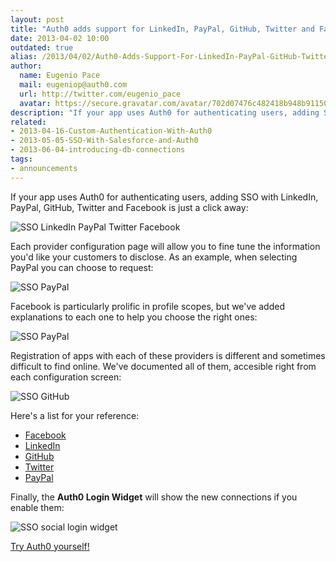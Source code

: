 ```yaml
---
layout: post
title: "Auth0 adds support for LinkedIn, PayPal, GitHub, Twitter and Facebook"
date: 2013-04-02 10:00
outdated: true
alias: /2013/04/02/Auth0-Adds-Support-For-LinkedIn-PayPal-GitHub-Twitter-and-Facebook/
author:
  name: Eugenio Pace
  mail: eugeniop@auth0.com
  url: http://twitter.com/eugenio_pace
  avatar: https://secure.gravatar.com/avatar/702d07476c482418b948b911504137a5?s=60
description: "If your app uses Auth0 for authenticating users, adding SSO with LinkedIn, PayPal, GitHub, Twitter and Facebook is just a click away."
related:
- 2013-04-16-Custom-Authentication-With-Auth0
- 2013-05-05-SSO-With-Salesforce-and-Auth0
- 2013-06-04-introducing-db-connections
tags:
- announcements
---
```



If your app uses Auth0 for authenticating users, adding SSO with LinkedIn, PayPal, GitHub, Twitter and Facebook is just a click away:

![SSO LinkedIn PayPal Twitter Facebook](https://s3.amazonaws.com/blog.auth0.com/img/auth0-li-pp-gh-tw-fb.png)

Each provider configuration page will allow you to fine tune the information you'd like your customers to disclose. As an example, when selecting PayPal you can choose to request:

<!-- more -->

![SSO PayPal](https://s3.amazonaws.com/blog.auth0.com/img/auth0-paypal.png)

Facebook is particularly prolific in profile scopes, but we've added explanations to each one to help you choose the right ones:

![SSO PayPal](https://s3.amazonaws.com/blog.auth0.com/img/auth0-fb.png)

Registration of apps with each of these providers is different and sometimes difficult to find online. We've documented all of them, accesible right from each configuration screen:

![SSO GitHub](https://s3.amazonaws.com/blog.auth0.com/img/auth0-github.png)

Here's a list for your reference:

* [Facebook](https://docs.auth0.com/facebook-clientid)
* [LinkedIn](https://docs.auth0.com/linkedin-clientid)
* [GitHub](https://docs.auth0.com/github-clientid)
* [Twitter](https://docs.auth0.com/twitter-clientid)
* [PayPal](https://docs.auth0.com/paypal-clientid)

Finally, the __Auth0 Login Widget__ will show the new connections if you enable them:

![SSO social login widget](https://s3.amazonaws.com/blog.auth0.com/img/auth0-social-login-widget.png)


[Try Auth0 yourself!](https://auth0.com)
